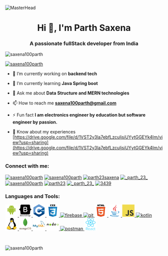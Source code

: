 ![MasterHead](https://cdn.dribbble.com/users/1292677/screenshots/6139167/media/5387dc7e035b3efe9d94516044de66a4.gif)
<!-- ![MasterHead](https://opedia.mo.cloudinary.net/opediatech_images/hero/service.gif) -->

<h1 align="center">Hi 👋, I'm Parth Saxena</h1>
<h3 align="center">A passionate fullStack developer from India</h3>
 <!--<img align="right" alt="Coding" width="400" src="https://camo.githubusercontent.com/9dde9f1edf0e3340088f47f17b4f20c98536e79a1ca6157f942a33e582fe58fd/68747470733a2f2f74332e667463646e2e6e65742f6a70672f30352f30302f31372f34342f3234305f465f3530303137343433315f4f35657558536d7072694c364557634937736531736948726b4e504a395a39692e6a7067">
-->

<p align="left"> <img src="https://komarev.com/ghpvc/?username=saxena100parth&label=Profile%20views&color=0e75b6&style=flat" alt="saxena100parth" /> </p>

<p align="left"> <a href="https://twitter.com/saxena100parth" target="blank"><img src="https://img.shields.io/twitter/follow/saxena100parth?logo=twitter&style=for-the-badge" alt="saxena100parth" /></a> </p>

- 🔭 I’m currently working on  **backend tech**

- 🌱 I’m currently learning **Java Spring boot**

- 💬 Ask me about **Data Structure and MERN technologies**

- 📫 How to reach me **saxena100parth@gmail.com**

- ⚡ Fun fact **I am electronics engineer by education but software engineer by passion.**

- 📄 Know about my experiences [https://drive.google.com/file/d/1VST2y3la7ebfLzculjsiUYytGGEYk4Im/view?usp=sharing](https://drive.google.com/file/d/1VST2y3la7ebfLzculjsiUYytGGEYk4Im/view?usp=sharing)

<h3 align="left">Connect with me:</h3>
<p align="left">
<a href="https://codepen.io/saxena100parth" target="blank"><img align="center" src="https://raw.githubusercontent.com/rahuldkjain/github-profile-readme-generator/master/src/images/icons/Social/codepen.svg" alt="saxena100parth" height="30" width="40" /></a>
<a href="https://twitter.com/saxena100parth" target="blank"><img align="center" src="https://raw.githubusercontent.com/rahuldkjain/github-profile-readme-generator/master/src/images/icons/Social/twitter.svg" alt="saxena100parth" height="30" width="40" /></a>
<a href="https://linkedin.com/in/parth23saxena" target="blank"><img align="center" src="https://raw.githubusercontent.com/rahuldkjain/github-profile-readme-generator/master/src/images/icons/Social/linked-in-alt.svg" alt="parth23saxena" height="30" width="40" /></a>
<a href="https://instagram.com/_parth_23_" target="blank"><img align="center" src="https://raw.githubusercontent.com/rahuldkjain/github-profile-readme-generator/master/src/images/icons/Social/instagram.svg" alt="_parth_23_" height="30" width="40" /></a>
<!--<a href="https://www.codechef.com/users/parthsaxena_23" target="blank"><img align="center" src="https://cdn.jsdelivr.net/npm/simple-icons@3.1.0/icons/codechef.svg" alt="parthsaxena_23" height="30" width="40" /></a> -->
<a href="https://www.hackerrank.com/saxena100parth" target="blank"><img align="center" src="https://raw.githubusercontent.com/rahuldkjain/github-profile-readme-generator/master/src/images/icons/Social/hackerrank.svg" alt="saxena100parth" height="30" width="40" /></a>
<a href="https://codeforces.com/profile/parth23" target="blank"><img align="center" src="https://raw.githubusercontent.com/rahuldkjain/github-profile-readme-generator/master/src/images/icons/Social/codeforces.svg" alt="parth23" height="30" width="40" /></a>
<a href="https://www.leetcode.com/_parth_23_" target="blank"><img align="center" src="https://raw.githubusercontent.com/rahuldkjain/github-profile-readme-generator/master/src/images/icons/Social/leet-code.svg" alt="_parth_23_" height="30" width="40" /></a>
<a href="https://discord.gg/3439" target="blank"><img align="center" src="https://raw.githubusercontent.com/rahuldkjain/github-profile-readme-generator/master/src/images/icons/Social/discord.svg" alt="3439" height="30" width="40" /></a>
</p>

<h3 align="left">Languages and Tools:</h3>
<p align="left"> <a href="https://developer.android.com" target="_blank" rel="noreferrer"> <img src="https://raw.githubusercontent.com/devicons/devicon/master/icons/android/android-original-wordmark.svg" alt="android" width="40" height="40"/> </a> <a href="https://getbootstrap.com" target="_blank" rel="noreferrer"> <img src="https://raw.githubusercontent.com/devicons/devicon/master/icons/bootstrap/bootstrap-plain-wordmark.svg" alt="bootstrap" width="40" height="40"/> </a> <a href="https://www.w3schools.com/cpp/" target="_blank" rel="noreferrer"> <img src="https://raw.githubusercontent.com/devicons/devicon/master/icons/cplusplus/cplusplus-original.svg" alt="cplusplus" width="40" height="40"/> </a> <a href="https://www.w3schools.com/css/" target="_blank" rel="noreferrer"> <img src="https://raw.githubusercontent.com/devicons/devicon/master/icons/css3/css3-original-wordmark.svg" alt="css3" width="40" height="40"/> </a> <a href="https://expressjs.com" target="_blank" rel="noreferrer"> 
<!-- <img src="https://raw.githubusercontent.com/devicons/devicon/master/icons/express/express-original-wordmark.svg" alt="express" width="40" height="40"/> </a> <a href="https://firebase.google.com/" target="_blank" rel="noreferrer">-->
 <img src="https://www.vectorlogo.zone/logos/firebase/firebase-icon.svg" alt="firebase" width="40" height="40"/> </a> <a href="https://git-scm.com/" target="_blank" rel="noreferrer"> <img src="https://www.vectorlogo.zone/logos/git-scm/git-scm-icon.svg" alt="git" width="40" height="40"/> </a> <a href="https://www.w3.org/html/" target="_blank" rel="noreferrer"> <img src="https://raw.githubusercontent.com/devicons/devicon/master/icons/html5/html5-original-wordmark.svg" alt="html5" width="40" height="40"/> </a> <a href="https://www.java.com" target="_blank" rel="noreferrer"> <img src="https://raw.githubusercontent.com/devicons/devicon/master/icons/java/java-original.svg" alt="java" width="40" height="40"/> </a> <a href="https://developer.mozilla.org/en-US/docs/Web/JavaScript" target="_blank" rel="noreferrer"> <img src="https://raw.githubusercontent.com/devicons/devicon/master/icons/javascript/javascript-original.svg" alt="javascript" width="40" height="40"/> </a> <a href="https://kotlinlang.org" target="_blank" rel="noreferrer"> <img src="https://www.vectorlogo.zone/logos/kotlinlang/kotlinlang-icon.svg" alt="kotlin" width="40" height="40"/> </a> <a href="https://www.linux.org/" target="_blank" rel="noreferrer"> <img src="https://raw.githubusercontent.com/devicons/devicon/master/icons/linux/linux-original.svg" alt="linux" width="40" height="40"/> </a> <a href="https://www.mongodb.com/" target="_blank" rel="noreferrer"> <img src="https://raw.githubusercontent.com/devicons/devicon/master/icons/mongodb/mongodb-original-wordmark.svg" alt="mongodb" width="40" height="40"/> </a> <a href="https://www.mysql.com/" target="_blank" rel="noreferrer"> <img src="https://raw.githubusercontent.com/devicons/devicon/master/icons/mysql/mysql-original-wordmark.svg" alt="mysql" width="40" height="40"/> </a> <a href="https://nodejs.org" target="_blank" rel="noreferrer"> <img src="https://raw.githubusercontent.com/devicons/devicon/master/icons/nodejs/nodejs-original-wordmark.svg" alt="nodejs" width="40" height="40"/> </a> <a href="https://postman.com" target="_blank" rel="noreferrer"> <img src="https://www.vectorlogo.zone/logos/getpostman/getpostman-icon.svg" alt="postman" width="40" height="40"/> </a> <a href="https://reactjs.org/" target="_blank" rel="noreferrer"> <img src="https://raw.githubusercontent.com/devicons/devicon/master/icons/react/react-original-wordmark.svg" alt="react" width="40" height="40"/> </a> </p>

<br>
<p><img align="left" src="https://github-readme-streak-stats.herokuapp.com/?user=saxena100parth&" alt="saxena100parth" /></p>

<!-- <p><img align="right" src="https://github-readme-stats.vercel.app/api/top-langs?username=saxena100parth&show_icons=true&locale=en&layout=compact" alt="saxena100parth" /></p>
 -->

<!--<p>&nbsp;<img align="center" src="https://github-readme-stats.vercel.app/api?username=saxena100parth&show_icons=true&locale=en" alt="saxena100parth" /></p>-->


              


